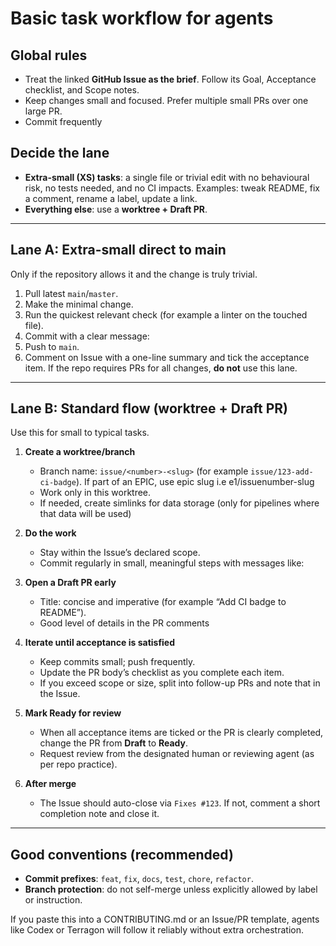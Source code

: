 # Basic task workflow for agents

## Global rules

* Treat the linked **GitHub Issue as the brief**. Follow its Goal, Acceptance checklist, and Scope notes.
* Keep changes small and focused. Prefer multiple small PRs over one large PR.
* Commit frequently

## Decide the lane

* **Extra-small (XS) tasks**: a single file or trivial edit with no behavioural risk, no tests needed, and no CI impacts.
  Examples: tweak README, fix a comment, rename a label, update a link.
* **Everything else**: use a **worktree + Draft PR**.
---
## Lane A: Extra-small direct to main

Only if the repository allows it and the change is truly trivial.

1. Pull latest `main`/`master`.
2. Make the minimal change.
3. Run the quickest relevant check (for example a linter on the touched file).
4. Commit with a clear message:
5. Push to `main`.
6. Comment on Issue with a one-line summary and tick the acceptance item. If the repo requires PRs for all changes, **do not** use this lane.

---

## Lane B: Standard flow (worktree + Draft PR)

Use this for small to typical tasks.

1. **Create a worktree/branch**

   * Branch name: `issue/<number>-<slug>` (for example `issue/123-add-ci-badge`). If part of an EPIC, use epic slug i.e e1/issuenumber-slug
   * Work only in this worktree.
   * If needed, create simlinks for data storage (only for pipelines where that data will be used)

2. **Do the work**

   * Stay within the Issue’s declared scope.
   * Commit regularly in small, meaningful steps with messages like:
     
3. **Open a Draft PR early**

   * Title: concise and imperative (for example “Add CI badge to README”).
   * Good level of details in the PR comments

4. **Iterate until acceptance is satisfied**

   * Keep commits small; push frequently.
   * Update the PR body’s checklist as you complete each item.
   * If you exceed scope or size, split into follow-up PRs and note that in the Issue.

5. **Mark Ready for review**

   * When all acceptance items are ticked or the PR is clearly completed, change the PR from **Draft** to **Ready**.
   * Request review from the designated human or reviewing agent (as per repo practice).

6. **After merge**

   * The Issue should auto-close via `Fixes #123`. If not, comment a short completion note and close it.

---

## Good conventions (recommended)

* **Commit prefixes**: `feat`, `fix`, `docs`, `test`, `chore`, `refactor`.
* **Branch protection**: do not self-merge unless explicitly allowed by label or instruction.

If you paste this into a CONTRIBUTING.md or an Issue/PR template, agents like Codex or Terragon will follow it reliably without extra orchestration.
